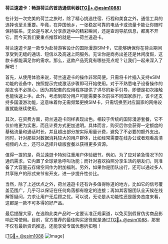 **荷兰遠遊卡：畅游荷兰的首选通信利器[[TG💪+ @esim1088](https://t.me/s/esim1088)]**

在计划一次完美的荷兰之旅时，除了精心挑选住宿、行程和美食之外，通信工具的选择也至关重要。毕竟，在异国他乡，一张稳定可靠的电话卡或流量卡能让你随时保持联系，无论是与家人分享旅途中的精彩瞬间，还是查询导航信息，都离不开它。而今天我们要重点推荐的就是——荷兰遠遊卡。

荷兰遠遊卡是一款专为赴荷游客设计的国际漫游SIM卡，它能够确保你在荷兰期间享受到无缝的通话、短信以及高速上网服务。无论你是商务出差还是休闲度假，这款卡都能满足你的需求。那么，这款产品究竟有哪些亮点呢？让我们一起来深入了解吧！

首先，从使用体验来说，荷兰遠遊卡的操作非常简便。只需将卡片插入支持eSIM功能的设备中，按照提示完成激活步骤即可开始使用。对于不熟悉电子设备操作的朋友也不必担心，因为其配套的应用程序提供了详尽的新手引导，即便是初次接触也能快速上手。此外，考虑到部分用户可能需要多次前往不同国家旅行，该卡还支持多国漫游功能，这意味着你无需频繁更换SIM卡，只需切换至对应国家的网络设置就能继续使用。

其次，在资费方面，荷兰遠遊卡同样表现出色。相较于传统的国际漫游套餐，它不仅价格更为实惠，而且计费方式更加透明。具体而言，购买后你会获得一定额度的基础流量和通话时长，并且超出部分按实际用量计费，避免了不必要的额外支出。同时，针对那些对数据消耗较大的用户群体，比如经常需要在线办公或者观看高清视频的人士，还可以选择升级版套餐以获得更多资源。

值得一提的是，荷兰遠遊卡特别注重用户体验细节。例如，为了应对紧急情况下的通讯需求，它内置了全球紧急呼叫功能；而针对喜欢拍照分享生活的朋友们，则准备了大容量云存储空间作为附加福利。另外，如果你是团队出行，还可以通过多人共享账户的形式来节省开支，进一步提升性价比。

当然，除了上述优点之外，荷兰遠遊卡还有许多值得称道的地方。比如它的信号覆盖范围广，几乎可以保证在任何角落都有稳定的连接；再如其客服团队全天候在线解答疑问，力求让用户无后顾之忧。可以说，无论是从功能性还是服务态度来看，这都是一款不可多得的好产品。

最后提醒大家，在选购此类产品时一定要认准正规渠道，以免买到假冒伪劣商品影响正常使用。目前，官方推荐的最佳购买途径就是通过[TG💪+ @esim1088](https://t.me/s/esim1088)，那里不仅有最新资讯推送，还能享受专属优惠折扣哦！

[[TG💪+ @esim1088](https://t.me/s/esim1088) ![Image](https://i.postimg.cc/4NQfJmqS/Snipaste-2025-05-13-00-14-12.png)]
